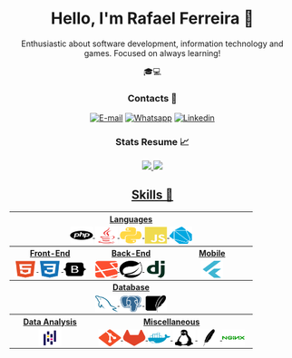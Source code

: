 <h1 align="center">Hello, I'm Rafael Ferreira 👋</h1>

<p align="center">
Enthusiastic about software development, information technology and games. Focused on always learning! 
</p>

<p align="center">🎓💻</p>

<h3 align="center">Contacts 📮</h3>

<div style="display: inline_block" align="center">
  <a href="mailto:monteiro.rferreira@gmail.com"><img src="https://img.shields.io/badge/Gmail-D14836?style=for-the-badge&logo=gmail&logoColor=white" alt="E-mail"/></a>
  <a href="https://wa.me/5592981272523"><img src="https://img.shields.io/badge/WhatsApp-25D366?style=for-the-badge&logo=whatsapp&logoColor=white" alt="Whatsapp"/></a>
  <a href="https://linkedin.com/in/raferreira96"><img src="https://img.shields.io/badge/LinkedIn-0077B5?style=for-the-badge&logo=linkedin&logoColor=white" alt="Linkedin"/></a>
</div>

<h3 align="center">Stats Resume 📈</h3>

<div align="center">
  <a href="https://github.com/raferreira96">
  <img height="180em" src="https://github-readme-stats.vercel.app/api?username=raferreira96&show_icons=true&theme=dark&include_all_commits=true&count_private=true"/>
  <img height="180em" src="https://github-readme-stats.vercel.app/api/top-langs/?username=raferreira96&layout=compact&langs_count=8&theme=dark&count_private=true"/>
</div>

<h2 align="center">Skills 💪</h2>

<table style="width:100%" align="center">
<!-- <col width="100px" />
<col width="100px" />
<col width="100px" /> -->
<tr>
<th colspan="3">Languages</th>
</tr>
<tr>
<td colspan="3">
<div style="display: inline_block" align="center">
<img align="center" alt="PHP" height="30" width="40" src="https://raw.githubusercontent.com/devicons/devicon/master/icons/php/php-plain.svg">
<img align="center" alt="Java" height="30" width="40" src="https://raw.githubusercontent.com/devicons/devicon/master/icons/java/java-plain.svg">
<img align="center" alt="Python" height="30" width="40" src="https://raw.githubusercontent.com/devicons/devicon/master/icons/python/python-plain.svg">
<img align="center" alt="JavaScript" height="30" width="40" src="https://raw.githubusercontent.com/devicons/devicon/master/icons/javascript/javascript-plain.svg">
<img align="center" alt="Dart" height="30" width="40" src="https://raw.githubusercontent.com/devicons/devicon/master/icons/dart/dart-plain.svg">
</div>
</td>
</tr>
<tr>
<th style="width:33%">Front-End</th>
<th style="width:33%">Back-End</th>
<th style="width:33%">Mobile</th>
</tr>
<tr>
<td>
<div style="display: inline_block" align="center">
<img align="center" alt="HTML5" height="30" width="40" src="https://raw.githubusercontent.com/devicons/devicon/master/icons/html5/html5-plain.svg">
<img align="center" alt="CSS3" height="30" width="40" src="https://raw.githubusercontent.com/devicons/devicon/master/icons/css3/css3-plain.svg">
<img align="center" alt="Bootstrap" height="30" width="40" src="https://raw.githubusercontent.com/devicons/devicon/master/icons/bootstrap/bootstrap-plain.svg">
</div>
</td>
<td>
<div style="display: inline_block" align="center">
<img align="center" alt="Laravel" height="30" width="40" src="https://raw.githubusercontent.com/devicons/devicon/master/icons/laravel/laravel-plain.svg">
<img align="center" alt="Spring" height="30" width="40" src="https://raw.githubusercontent.com/devicons/devicon/master/icons/spring/spring-plain.svg">
<img align="center" alt="Django" height="30" width="40" src="https://raw.githubusercontent.com/devicons/devicon/master/icons/django/django-plain.svg">
</div>
</td>
<td>
<div style="display: inline_block" align="center">
<img align="center" alt="Flutter" height="30" width="40" src="https://raw.githubusercontent.com/devicons/devicon/master/icons/flutter/flutter-plain.svg">
</div>
</td>
</tr>
<tr>
<th colspan="3">Database</th>
</tr>
<tr>
<td colspan="3">
<div style="display: inline_block" align="center">
<img align="center" alt="MySQL" height="30" width="40" src="https://raw.githubusercontent.com/devicons/devicon/master/icons/mysql/mysql-plain.svg">
<img align="center" alt="PostgreSQL" height="30" width="40" src="https://raw.githubusercontent.com/devicons/devicon/master/icons/postgresql/postgresql-plain.svg">
<img align="center" alt="SQLite" height="30" width="40" src="https://raw.githubusercontent.com/devicons/devicon/master/icons/sqlite/sqlite-plain.svg">
</div>
</td>
</tr>
<tr>
<th>Data Analysis</th>
<th colspan="2">Miscellaneous</th>
</tr>
<tr>
<td>
<div style="display: inline_block" align="center">
<img align="center" alt="Pandas" height="30" width="40" src="https://raw.githubusercontent.com/devicons/devicon/master/icons/pandas/pandas-original.svg">
</div>
</td>
<td colspan="2">
<div style="display: inline_block" align="center">
<img align="center" alt="Git" height="30" width="40" src="https://raw.githubusercontent.com/devicons/devicon/master/icons/git/git-plain.svg">
<img align="center" alt="Gitlab CI/CD" height="30" width="40" src="https://raw.githubusercontent.com/devicons/devicon/master/icons/gitlab/gitlab-plain.svg">
<img align="center" alt="Docker" height="30" width="40" src="https://raw.githubusercontent.com/devicons/devicon/master/icons/docker/docker-plain.svg">
<img align="center" alt="Linux" height="30" width="40" src="https://raw.githubusercontent.com/devicons/devicon/master/icons/linux/linux-plain.svg">
<img align="center" alt="Apache" height="30" width="40" src="https://raw.githubusercontent.com/devicons/devicon/master/icons/apache/apache-plain.svg">
<img align="center" alt="NGINX" height="30" width="40" src="https://raw.githubusercontent.com/devicons/devicon/master/icons/nginx/nginx-original.svg">
</div>
</td>
</tr>
</table>
